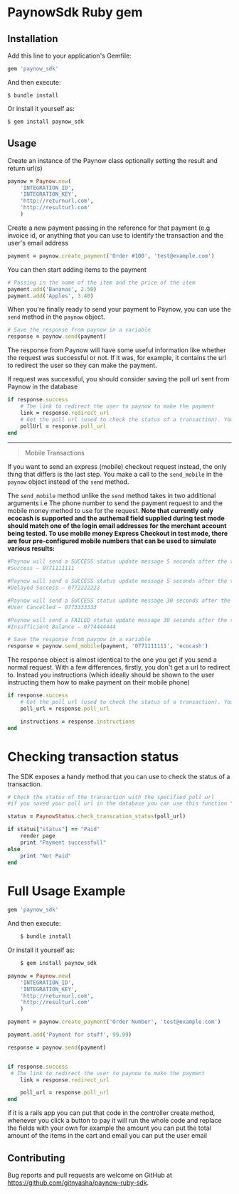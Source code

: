 # PaynowSdk Ruby gem

## Installation

Add this line to your application's Gemfile:

```ruby
gem 'paynow_sdk'
```

And then execute:

    $ bundle install

Or install it yourself as:

    $ gem install paynow_sdk

## Usage

Create an instance of the Paynow class optionally setting the result and return url(s)

```ruby
paynow = Paynow.new(
	'INTEGRATION_ID',
	'INTEGRATION_KEY',
	'http://returnurl.com',
	'http://resulturl.com'
	)
```

Create a new payment passing in the reference for that payment (e.g invoice id, or anything that you can use to identify the transaction and the user's email address

```ruby
payment = paynow.create_payment('Order #100', 'test@example.com')
```

You can then start adding items to the payment

```ruby
# Passing in the name of the item and the price of the item
payment.add('Bananas', 2.50)
payment.add('Apples', 3.40)
```

When you're finally ready to send your payment to Paynow, you can use the `send` method in the `paynow` object.

```ruby
# Save the response from paynow in a variable
response = paynow.send(payment)
```

The response from Paynow will have some useful information like whether the request was successful or not. If it was, for example, it contains the url to redirect the user so they can make the payment.

If request was successful, you should consider saving the poll url sent from Paynow in the database

```ruby
if response.success
    # The link to redirect the user to paynow to make the payment
	link = response.redirect_url
	# Get the poll url (used to check the status of a transaction). You might want to save this in your DB
    pollUrl = response.poll_url
end
```

---

> Mobile Transactions

If you want to send an express (mobile) checkout request instead, the only thing that differs is the last step. You make a call to the `send_mobile` in the `paynow` object
instead of the `send` method.

The `send_mobile` method unlike the `send` method takes in two additional arguments i.e The phone number to send the payment request to and the mobile money method to use for the request. **Note that currently only ecocash is supported and the authemail field supplied during test mode should match one of the login email addresses for the merchant account being tested. To use mobile money Express Checkout in test mode, there are four pre-configured mobile numbers that can be used to simulate various results:**

```ruby
#Paynow will send a SUCCESS status update message 5 seconds after the transaction is initiated
#Success – 0771111111

#Paynow will send a SUCCESS status update message 5 seconds after the transaction is initiated.
#Delayed Success – 0772222222

#Paynow will send a SUCCESS status update message 30 seconds after the transaction is initiated. This simulates the user taking a longer than normal amount of time to authorize the transaction from their handset
#User Cancelled – 0773333333

#Paynow will send a FAILED status update message 30 seconds after the transaction is initiated. This simulates the user cancelling the mobile money transaction.
#Insufficient Balance – 0774444444

# Save the response from paynow in a variable
response = paynow.send_mobile(payment, '0771111111', 'ecocash')
```

The response object is almost identical to the one you get if you send a normal request. With a few differences, firstly, you don't get a url to redirect to. Instead you instructions (which ideally should be shown to the user instructing them how to make payment on their mobile phone)

```ruby
if response.success
	# Get the poll url (used to check the status of a transaction). You might want to save this in your DB
    poll_url = response.poll_url

    instructions = response.instructions
end
```

# Checking transaction status

The SDK exposes a handy method that you can use to check the status of a transaction.

```ruby
# Check the status of the transaction with the specified poll url
#if you saved your poll url in the database you can use this function "PaynowStatus.check_transcation_status(poll_url)" to check the status of the payment

status = PaynowStatus.check_transcation_status(poll_url)

if status["status"] == "Paid"
	render page
	print "Payment successfull"
else
	print "Not Paid"
end
```

# Full Usage Example

```ruby
gem 'paynow_sdk'
```

And then execute:

```ruby
    $ bundle install
```

Or install it yourself as:

```ruby
    $ gem install paynow_sdk
```

```ruby
paynow = Paynow.new(
	'INTEGRATION_ID',
	'INTEGRATION_KEY',
	'http://returnurl.com',
	'http://resulturl.com'
	)

payment = paynow.create_payment('Order Number', 'test@example.com')

payment.add('Payment for stuff', 99.99)

response = paynow.send(payment)


if response.success
 # The link to redirect the user to paynow to make the payment
    link = response.redirect_url

    poll_url = response.poll_url
end
```

if it is a rails app you can put that code in the controller create method, whenever you click a button to pay it will run the whole code and replace the fields with your own for example the amount you can put the total amount of the items in the cart and email you can put the user email

## Contributing

Bug reports and pull requests are welcome on GitHub at https://github.com/gitnyasha/paynow-ruby-sdk.
